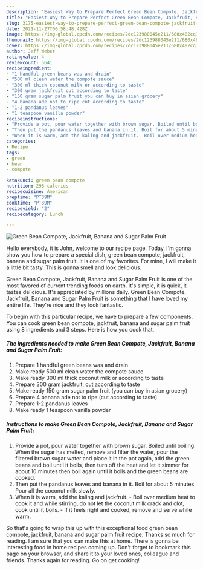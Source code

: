 ```yaml
---
description: "Easiest Way to Prepare Perfect Green Bean Compote, Jackfruit, Banana and Sugar Palm Fruit"
title: "Easiest Way to Prepare Perfect Green Bean Compote, Jackfruit, Banana and Sugar Palm Fruit"
slug: 3175-easiest-way-to-prepare-perfect-green-bean-compote-jackfruit-banana-and-sugar-palm-fruit
date: 2021-11-27T00:58:48.428Z
image: https://img-global.cpcdn.com/recipes/2dc123988045e211/680x482cq70/green-bean-compote-jackfruit-banana-and-sugar-palm-fruit-recipe-main-photo.jpg
thumbnail: https://img-global.cpcdn.com/recipes/2dc123988045e211/680x482cq70/green-bean-compote-jackfruit-banana-and-sugar-palm-fruit-recipe-main-photo.jpg
cover: https://img-global.cpcdn.com/recipes/2dc123988045e211/680x482cq70/green-bean-compote-jackfruit-banana-and-sugar-palm-fruit-recipe-main-photo.jpg
author: Jeff Weber
ratingvalue: 4
reviewcount: 5641
recipeingredient:
- "1 handful green beans was and drain"
- "500 ml clean water the compote sauce"
- "300 ml thick coconut milk or according to taste"
- "300 gram jackfruit cut according to taste"
- "150 gram sugar palm fruit you can buy in asian grocery"
- "4 banana ade not to ripe cut according to taste"
- "1-2 pandanus leaves"
- "1 teaspoon vanilla powder"
recipeinstructions:
- "Provide a pot, pour water together with brown sugar. Boiled until boiling. When the sugar has melted, remove and filter the water, pour the filtered brown sugar water and place it in the pot again, add the green beans and boil until it boils, then turn off the heat and let it simmer for about 10 minutes then boil again until it boils and the green beans are cooked."
- "Then put the pandanus leaves and banana in it. Boil for about 5 minutes Pour all the coconut milk slowly."
- "When it is warm, add the kaling and jackfruit.  Boil over medium heat to cook it and while stirring, do not let the coconut milk crack and clot, cook until it boils.  If it feels right and cooked, remove and serve while warm."
categories:
- Recipe
tags:
- green
- bean
- compote

katakunci: green bean compote 
nutrition: 298 calories
recipecuisine: American
preptime: "PT39M"
cooktime: "PT39M"
recipeyield: "2"
recipecategory: Lunch

---
```



![Green Bean Compote, Jackfruit, Banana and Sugar Palm Fruit](https://img-global.cpcdn.com/recipes/2dc123988045e211/680x482cq70/green-bean-compote-jackfruit-banana-and-sugar-palm-fruit-recipe-main-photo.jpg)

Hello everybody, it is John, welcome to our recipe page. Today, I'm gonna show you how to prepare a special dish, green bean compote, jackfruit, banana and sugar palm fruit. It is one of my favorites. For mine, I will make it a little bit tasty. This is gonna smell and look delicious.



Green Bean Compote, Jackfruit, Banana and Sugar Palm Fruit is one of the most favored of current trending foods on earth. It's simple, it is quick, it tastes delicious. It's appreciated by millions daily. Green Bean Compote, Jackfruit, Banana and Sugar Palm Fruit is something that I have loved my entire life. They're nice and they look fantastic.


To begin with this particular recipe, we have to prepare a few components. You can cook green bean compote, jackfruit, banana and sugar palm fruit using 8 ingredients and 3 steps. Here is how you cook that.

<!--inarticleads1-->

##### The ingredients needed to make Green Bean Compote, Jackfruit, Banana and Sugar Palm Fruit:

1. Prepare 1 handful green beans was and drain
1. Make ready 500 ml clean water the compote sauce
1. Make ready 300 ml thick coconut milk or according to taste
1. Prepare 300 gram jackfruit, cut according to taste
1. Make ready 150 gram sugar palm fruit (you can buy in asian grocery)
1. Prepare 4 banana ade not to ripe (cut according to taste)
1. Prepare 1-2 pandanus leaves
1. Make ready 1 teaspoon vanilla powder




<!--inarticleads2-->

##### Instructions to make Green Bean Compote, Jackfruit, Banana and Sugar Palm Fruit:

1. Provide a pot, pour water together with brown sugar. Boiled until boiling. When the sugar has melted, remove and filter the water, pour the filtered brown sugar water and place it in the pot again, add the green beans and boil until it boils, then turn off the heat and let it simmer for about 10 minutes then boil again until it boils and the green beans are cooked.
1. Then put the pandanus leaves and banana in it. Boil for about 5 minutes Pour all the coconut milk slowly.
1. When it is warm, add the kaling and jackfruit. -  Boil over medium heat to cook it and while stirring, do not let the coconut milk crack and clot, cook until it boils. -  If it feels right and cooked, remove and serve while warm.




So that's going to wrap this up with this exceptional food green bean compote, jackfruit, banana and sugar palm fruit recipe. Thanks so much for reading. I am sure that you can make this at home. There is gonna be interesting food in home recipes coming up. Don't forget to bookmark this page on your browser, and share it to your loved ones, colleague and friends. Thanks again for reading. Go on get cooking!
